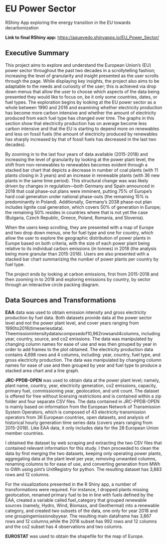 # EU Power Sector
RShiny App exploring the energy transition in the EU towards decarbonization

**Link to final RShiny app:** https://aquevedo.shinyapps.io/EU_Power_Sector/ 

## Executive Summary 

 This project aims to explore and understand the European Union’s (EU) power sector throughout the past two decades in a scrollytelling fashion; increasing the level of granularity and insight presented as the user scrolls through the page. While displaying key insights, the project also aims to be adaptable to the needs and curiosity of the user; this is achieved via drop down menus that allow the user to choose which aspects of the data being presented they would like to focus on, be it only some countries, dates, or fuel types. The exploration begins by looking at the EU power sector as a whole between 1990 and 2016 and examining whether electricity production has become more carbon intensive and whether the amount of electricity produced from each fuel type has changed over time. The graphs in this section show that electricity production has on average become less carbon intensive and that the EU is starting to depend more on renewables and less on fossil fuels (the amount of electricity produced by renewables has sharply increased by that of fossil fuels has decreased in the last two decades).
 
By zooming in to the last four years of data available (2015-2018) and increasing the level of granularity by looking at the power plant level, the shift from non-renewables to renewables becomes evident through a stacked bar chart that depicts a decrease in number of coal plants (with 11 plants closing in 3 years) and an increase in renewable plants (with 36 new plants in the same time period). This structural change was was likely driven by changes in regulation—both Germany and Spain announced in 2018 that coal phase-out plans were imminent, putting 75% of Europe’s hard coal generation under national phase-outs (the remaining 15% is predominantly in Poland). Additionally, Germany’s 2038 phase-out plan includes lignite coal generation, which covers 50% of generation in Europe; the remaining 50% resides in countries where that is not yet the case (Bulgaria, Czech Republic, Greece, Poland, Romania, and Slovenia).

When the users keep scrolling, they are presented with a map of Europe and two drop down menus, one for fuel type and one for country, which allow the user to explore the geographic distribution of power plants in Europe based on both criteria, with the size of each power plant being relative to its individual carbon emissions (in tonnes) in 2018 (the analysis being more granular than 2015-2018). Users are also presented with a stacked bar chart summarizing the number of power plants per country by fuel type.

The project ends by looking at carbon emissions, first from 2015-2018 and then zooming in to 2018 and exploring emissions by country, by sector through an interactive circle packing diagram.

## Data Sources and Transformations

**EAA** data was used to obtain emission intensity and gross electricity production by fuel data. Both datasets provide data at the power sector level and not the power plant level, and cover years ranging from 1990to2016(timeseriesdata). Theemissionintensitydataiscomposedof10,962rowsand4columns, including year, country, source, and co2 emissions. The data was manipulated by changing column names for ease of use and was then grouped by year in order to add frames to the plot obtained. The electricity production data contains 4,698 rows and 4 columns, including: year, country, fuel type, and gross electricity production. The data was manipulated by changing column names for ease of use and then grouped by year and fuel type to produce a stacked area chart and a line graph.

**JRC-PPDB-OPEN** was used to obtain data at the power plant level; namely, plant name, country, year, electricity generation, co2 emissions, capacity, primary fuel, commissioning year, geolocation, and unit count. The dataset is offered for free without licensing restrictions and is contained within a zip folder and four separate CSV files. The data contained in JRC-PPDB-OPEN is mainly based on information from the European Network of Transmission System Operators, which is composed of 43 electricity transmission operators from 36 European countries, open datasets, and analysis of historical hourly generation time series data (covers years ranging from 2015-2018). Like EAA data, it only includes data for the 28 European Union member countries.

I obtained the dataset by web scraping and extracting the two CSV files that contained relevant information for this study. I then proceeded to clean the data by first merging the two datasets, keeping only operating power plants, aggregating data at the plant level per year, removing unwanted columns, renaming columns to for ease of use, and converting generation from MWh to GWh using pint’s UnitRegistry for python. The resulting dataset has 3,883 rows and 12 columns.

For the visualizations presented in the R Shiny app, a number of transformations were required. For instance, I dropped plants missing geolocation, renamed primary fuel to be in line with fuels defined by the EAA, created a variable called fuel_category that grouped renewable sources (namely, Hydro, Wind, Biomass, and Geothermal) into a renewable category, and created two subsets of the data, one only for year 2018 and one groupingemissionsbyyear. The resulting main dataframe has 3,867 rows and 12 columns,while the 2018 subset has 992 rows and 12 columns and the co2 subset has 4 observations and two columns.

**EUROSTAT** was used to obtain the shapefile for the map of Europe.






